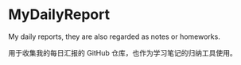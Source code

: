 # MyDailyReport

My daily reports, they are also regarded as notes or homeworks.

用于收集我的每日汇报的 GitHub 仓库，也作为学习笔记的归纳工具使用。
